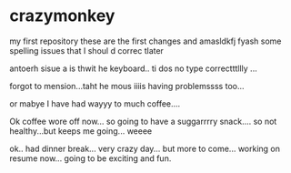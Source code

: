 # crazymonkey
my first repository 
these are the first changes and amasldkfj fyash some spelling issues that I shoul d correc tlater

antoerh sisue a is thwit he keyboard.. ti dos no type correctttllly 
...

forgot to mension...taht he mous iiiis having problemssss too...

or mabye I have had wayyy to much coffee....

Ok coffee wore off now... so going to have a suggarrrry snack.... so not healthy...but keeps me going... weeee


ok.. had dinner break... very crazy day... but more to come... working on resume now... going to be exciting and fun. 
